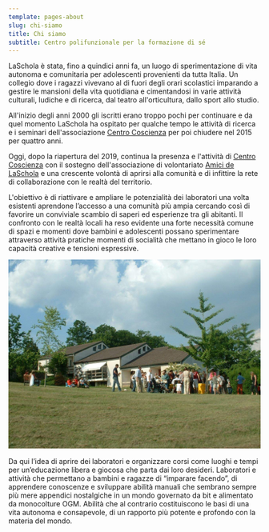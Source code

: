 ```yaml
---
template: pages-about
slug: chi-siamo
title: Chi siamo
subtitle: Centro polifunzionale per la formazione di sé
---
```


<Row>
<Col $initial $columned>

LaSchola è stata, fino a quindici anni fa, un luogo di sperimentazione di vita autonoma e comunitaria per adolescenti provenienti da tutta Italia. Un collegio dove i ragazzi vivevano al di fuori degli orari scolastici imparando a gestire le mansioni della vita quotidiana e cimentandosi in varie attività culturali, ludiche e di ricerca, dal teatro all'orticultura, dallo sport allo studio.

All'inizio degli anni 2000 gli iscritti erano troppo pochi per continuare e da quel momento LaSchola ha ospitato per qualche tempo le attività di ricerca e i seminari dell'associazione [Centro Coscienza](/partners/centro-coscienza/) per poi chiudere nel 2015 per quattro anni.

Oggi, dopo la riapertura del 2019, continua la presenza e l'attività di [Centro Coscienza](/partners/centro-coscienza/) con il sostegno dell'associazione di volontariato [Amici de LaSchola](/partners/amici-de-laschola/) e una crescente volontà di aprirsi alla comunità e di infittire la rete di collaborazione con le realtà del territorio.

L'obiettivo è di riattivare e ampliare le potenzialità dei laboratori una volta esistenti aprendone l’accesso a una comunità più ampia cercando così di favorire un conviviale scambio di saperi ed esperienze tra gli abitanti. Il confronto con le realtà locali ha reso evidente una forte necessità comune di spazi e momenti dove bambini e adolescenti possano sperimentare attraverso attività pratiche momenti di socialità che mettano in gioco le loro capacità creative e tensioni espressive.

![paesaggio](./laschola-chi-siamo-parco.jpg)

Da qui l’idea di aprire dei laboratori e organizzare corsi come luoghi e tempi per un’educazione libera e giocosa che parta dai loro desideri. Laboratori e attività che permettano a bambini e ragazze di “imparare facendo”, di apprendere conoscenze e sviluppare abilità manuali che sembrano sempre più mere appendici nostalgiche in un mondo governato da bit e alimentato da monocolture OGM. Abilità che al contrario costituiscono le basi di una vita autonoma e consapevole, di un rapporto più potente e profondo con la materia del mondo.

</Col>
</Row>